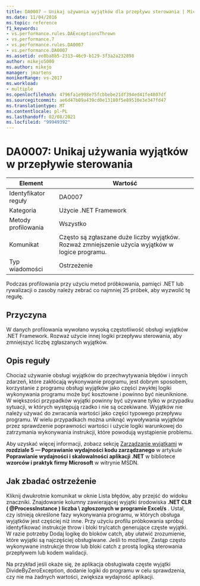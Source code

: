 ```yaml
---
title: DA0007 — Unikaj używania wyjątków dla przepływu sterowania | Microsoft Docs
ms.date: 11/04/2016
ms.topic: reference
f1_keywords:
- vs.performance.rules.DAExceptionsThrown
- vs.performance.7
- vs.performance.rules.DA0007
- vs.performance.DA0007
ms.assetid: ee8ba8b5-2313-46c9-b129-3f3a2a232898
author: mikejo5000
ms.author: mikejo
manager: jmartens
monikerRange: vs-2017
ms.workload:
- multiple
ms.openlocfilehash: 4796fa1e998e75fcbbebe21df394ed41fe4807df
ms.sourcegitcommit: ae6d47b09a439cd0e13180f5e89510e3e347fd47
ms.translationtype: MT
ms.contentlocale: pl-PL
ms.lasthandoff: 02/08/2021
ms.locfileid: "99949392"
---
```

# <a name="da0007-avoid-using-exceptions-for-control-flow"></a>DA0007: Unikaj używania wyjątków w przepływie sterowania

|Element|Wartość|
|-|-|
|Identyfikator reguły|DA0007|
|Kategoria|Użycie .NET Framework|
|Metody profilowania|Wszystko|
|Komunikat|Często są zgłaszane duże liczby wyjątków. Rozważ zmniejszenie użycia wyjątków w logice programu.|
|Typ wiadomości|Ostrzeżenie|

 Podczas profilowania przy użyciu metod próbkowania, pamięci .NET lub rywalizacji o zasoby należy zebrać co najmniej 25 próbek, aby wyzwolić tę regułę.

## <a name="cause"></a>Przyczyna
 W danych profilowania wywołano wysoką częstotliwość obsługi wyjątków .NET Framework. Rozważ użycie innej logiki przepływu sterowania, aby zmniejszyć liczbę zgłaszanych wyjątków.

## <a name="rule-description"></a>Opis reguły
 Chociaż używanie obsługi wyjątków do przechwytywania błędów i innych zdarzeń, które zakłócają wykonywanie programu, jest dobrym sposobem, korzystanie z programu obsługi wyjątków jako części zwykłej logiki wykonywania programu może być kosztowne i powinno być nieuniknione. W większości przypadków wyjątki powinny być używane tylko w przypadku sytuacji, w których występują rzadko i nie są oczekiwane. Wyjątków nie należy używać do zwracania wartości jako części typowego przepływu programu. W wielu przypadkach można uniknąć wywoływania wyjątków przez sprawdzenie poprawności wartości i użycie logiki warunkowej do zatrzymania wykonywania instrukcji, które powodują wystąpienie problemu.

 Aby uzyskać więcej informacji, zobacz sekcję [Zarządzanie wyjątkami](/previous-versions/msp-n-p/ff647790(v=pandp.10)#exception-management) w **rozdziale 5 — Poprawianie wydajności kodu zarządzanego** w artykule **Poprawianie wydajności i skalowalności aplikacji .NET** w bibliotece **wzorców i praktyk firmy Microsoft** w witrynie MSDN.

## <a name="how-to-investigate-a-warning"></a>Jak zbadać ostrzeżenie
 Kliknij dwukrotnie komunikat w oknie Lista błędów, aby przejść do widoku znaczniki. Znajdowanie kolumny zawierającej wyjątki środowiska **.NET CLR ( @ProcessInstance ) liczba \\ zgłoszonych w programie Excel/s** . Ustal, czy istnieją określone fazy wykonywania programu, w których obsługa wyjątków jest częściej niż inne. Przy użyciu profilu próbkowania spróbuj identyfikować instrukcje throw i bloki try/catch generujące częste wyjątki. W razie potrzeby Dodaj logikę do bloków catch, aby ułatwić zrozumienie, które wyjątki są najczęściej obsługiwane. Jeśli to możliwe, Zastąp często wykonywane instrukcje throw lub bloki catch z prostą logiką sterowania przepływem lub kodem walidacji.

 Na przykład jeśli okaże się, że aplikacja obsługiwała częste wyjątki DivideByZeroException, dodanie logiki do programu w celu sprawdzenia, czy nie ma żadnych wartości, zwiększa wydajność aplikacji.
